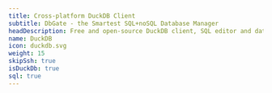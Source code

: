 ```yaml
---
title: Cross-platform DuckDB Client
subtitle: DbGate - the Smartest SQL+noSQL Database Manager
headDescription: Free and open-source DuckDB client, SQL editor and database manager. Desktop app in Linux, Windows, MacOS and web app in Docker.
name: DuckDB
icon: duckdb.svg
weight: 15
skipSsh: true
isDuckDb: true
sql: true
---
```

